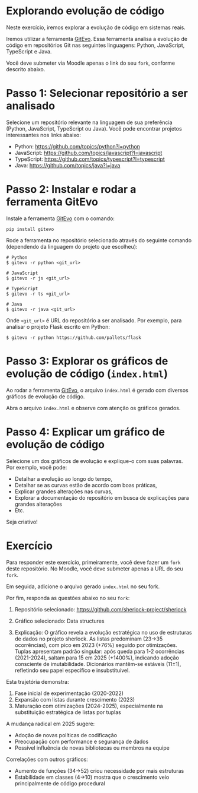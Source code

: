 # Explorando evolução de código

Neste exercício, iremos explorar a evolução de código em sistemas reais.

Iremos utilizar a ferramenta [GitEvo](https://github.com/andrehora/gitevo).
Essa ferramenta analisa a evolução de código em repositórios Git nas seguintes linguagens: Python, JavaScript, TypeScript e Java.

Você deve submeter via Moodle apenas o link do seu `fork`, conforme descrito abaixo.

# Passo 1: Selecionar repositório a ser analisado

Selecione um repositório relevante na linguagem de sua preferência (Python, JavaScript, TypeScript ou Java).
Você pode encontrar projetos interessantes nos links abaixo:

- Python: https://github.com/topics/python?l=python
- JavaScript: https://github.com/topics/javascript?l=javascript
- TypeScript: https://github.com/topics/typescript?l=typescript
- Java: https://github.com/topics/java?l=java

# Passo 2: Instalar e rodar a ferramenta GitEvo

Instale a ferramenta [GitEvo](https://github.com/andrehora/gitevo) com o comando:

```
pip install gitevo
```

Rode a ferramenta no repositório selecionado através do seguinte comando (dependendo da linguagem do projeto que escolheu):

```shell
# Python
$ gitevo -r python <git_url>

# JavaScript
$ gitevo -r js <git_url>

# TypeScript
$ gitevo -r ts <git_url>

# Java
$ gitevo -r java <git_url>
```

Onde `<git_url>` é URL do repositório a ser analisado.
Por exemplo, para analisar o projeto Flask escrito em Python:

```
$ gitevo -r python https://github.com/pallets/flask
```

# Passo 3: Explorar os gráficos de evolução de código (`index.html`)

Ao rodar a ferramenta [GitEvo](https://github.com/andrehora/gitevo), o arquivo `index.html` é gerado com diversos gráficos de evolução de código.

Abra o arquivo `index.html` e observe com atenção os gráficos gerados.

# Passo 4: Explicar um gráfico de evolução de código

Selecione um dos gráficos de evolução e explique-o com suas palavras.
Por exemplo, você pode:

- Detalhar a evolução ao longo do tempo, 
- Detalhar se as curvas estão de acordo com boas práticas,
- Explicar grandes alterações nas curvas,
- Explorar a documentação do repositório em busca de explicações para grandes alterações
- Etc.

Seja criativo!

# Exercício

Para responder este exercício, primeiramente, você deve fazer um `fork` deste repositório.
No Moodle, você deve submeter apenas a URL do seu `fork`.

Em seguida, adicione o arquivo gerado `index.html` no seu fork.

Por fim, responda as questões abaixo no seu `fork`: 

1. Repositório selecionado: https://github.com/sherlock-project/sherlock

2. Gráfico selecionado: Data structures
  
3. Explicação: O gráfico revela a evolução estratégica no uso de estruturas de dados no projeto sherlock. As listas predominam (23→35 ocorrências), com pico em 2023 (+76%) seguido por otimizações. Tuplas apresentam padrão singular: após queda para 1-2 ocorrências (2021-2024), saltam para 15 em 2025 (+1400%), indicando adoção consciente de imutabilidade. Dicionários mantêm-se estáveis (11±1), refletindo seu papel específico e insubstituível.

Esta trajetória demonstra:
1. Fase inicial de experimentação (2020-2022)
2. Expansão com listas durante crescimento (2023)
3. Maturação com otimizações (2024-2025), especialmente na substituição estratégica de listas por tuplas

A mudança radical em 2025 sugere:
- Adoção de novas políticas de codificação
- Preocupação com performance e segurança de dados
- Possível influência de novas bibliotecas ou membros na equipe

Correlações com outros gráficos:
- Aumento de funções (34→52) criou necessidade por mais estruturas
- Estabilidade em classes (4→10) mostra que o crescimento veio principalmente de código procedural



